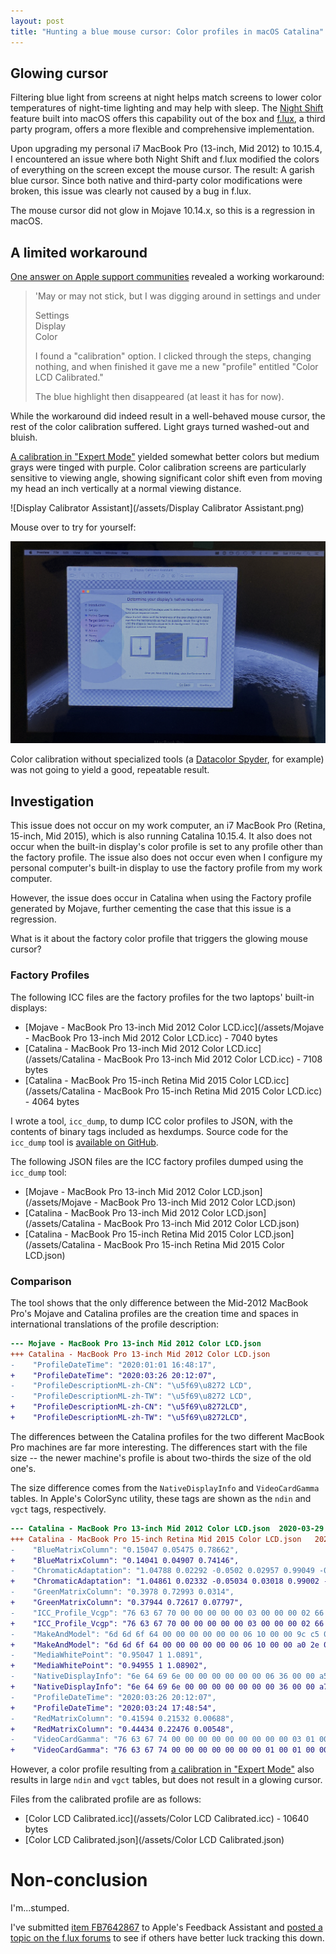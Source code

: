 ```yaml
---
layout: post
title: "Hunting a blue mouse cursor: Color profiles in macOS Catalina"
---
```


## Glowing cursor
Filtering blue light from screens at night helps match screens to lower color
temperatures of night-time lighting and may help with sleep.  The [Night
Shift](https://support.apple.com/en-us/HT207513) feature built into macOS
offers this capability out of the box and [f.lux](https://justgetflux.com/), a
third party program, offers a more flexible and comprehensive implementation.

Upon upgrading my personal i7 MacBook Pro (13-inch, Mid 2012) to 10.15.4, I
encountered an issue where both Night Shift and f.lux modified the colors of
everything on the screen except the mouse cursor.  The result: A garish blue
cursor.  Since both native and third-party color modifications were broken,
this issue was clearly not caused by a bug in f.lux.

The mouse cursor did not glow in Mojave 10.14.x, so this is a regression in
macOS.

## A limited workaround
[One answer on Apple support
communities](https://discussions.apple.com/thread/250815800?answerId=250815800021#250815800021)
revealed a working workaround:

> 'May or may not stick, but I was digging around in settings and under 
>
> Settings<br/>
> Display<br/>
> Color<br/>
> 
> I found a "calibration" option. I clicked through the steps, changing nothing, and when finished it gave me a new "profile" entitled "Color LCD Calibrated."
> 
> The blue highlight then disappeared (at least it has for now).

While the workaround did indeed result in a well-behaved mouse cursor, the rest
of the color calibration suffered.  Light grays turned washed-out and bluish. 

[A calibration in "Expert
Mode"](https://osxdaily.com/2015/10/14/access-expert-mode-screen-color-calibrator-mac-os-x/)
yielded somewhat better colors but medium grays were tinged with purple.  Color
calibration screens are particularly sensitive to viewing angle, showing
significant color shift even from moving my head an inch vertically at a
normal viewing distance.

![Display Calibrator Assistant](/assets/Display Calibrator Assistant.png)

Mouse over to try for yourself:

<script type="text/javascript">
    function mouseover(image) {
        image.src = "/assets/MacBook Pro Viewing Angle 2.jpg";
    }
    function mouseout(image) {
        image.src = "/assets/MacBook Pro Viewing Angle 1.jpg";
    }
</script>
<img alt="Display Calibrator Assistant screen comparison"
     src="/assets/MacBook Pro Viewing Angle 1.jpg"
     onmouseover="mouseover(this)" 
     onmouseout="mouseout(this)"
/>

Color calibration without specialized tools (a [Datacolor
Spyder](https://spyderx.datacolor.com/shop/), for example) was not going to
yield a good, repeatable result.

## Investigation
This issue does not occur on my work computer, an i7 MacBook Pro (Retina,
15-inch, Mid 2015), which is also running Catalina 10.15.4.  It also does not
occur when the built-in display's color profile is set to any profile other
than the factory profile.  The issue also does not occur even when I configure
my personal computer's built-in display to use the factory profile from my work
computer.

However, the issue does occur in Catalina when using the Factory profile
generated by Mojave, further cementing the case that this issue is a
regression.

What is it about the factory color profile that triggers the glowing mouse
cursor?

### Factory Profiles
The following ICC files are the factory profiles for the two laptops' built-in
displays:

* [Mojave - MacBook Pro 13-inch Mid 2012 Color LCD.icc](/assets/Mojave - MacBook Pro 13-inch Mid 2012 Color LCD.icc) - 7040 bytes
* [Catalina - MacBook Pro 13-inch Mid 2012 Color LCD.icc](/assets/Catalina - MacBook Pro 13-inch Mid 2012 Color LCD.icc) - 7108 bytes
* [Catalina - MacBook Pro 15-inch Retina Mid 2015 Color LCD.icc](/assets/Catalina - MacBook Pro 15-inch Retina Mid 2015 Color LCD.icc) - 4064 bytes

I wrote a tool, `icc_dump`, to dump ICC color profiles to JSON, with the
contents of binary tags included as hexdumps.  Source code for the `icc_dump`
tool is [available on GitHub](https://github.com/mplough/icc_dump).

The following JSON files are the ICC factory profiles dumped using the
`icc_dump` tool:

* [Mojave - MacBook Pro 13-inch Mid 2012 Color LCD.json](/assets/Mojave - MacBook Pro 13-inch Mid 2012 Color LCD.json)
* [Catalina - MacBook Pro 13-inch Mid 2012 Color LCD.json](/assets/Catalina - MacBook Pro 13-inch Mid 2012 Color LCD.json)
* [Catalina - MacBook Pro 15-inch Retina Mid 2015 Color LCD.json](/assets/Catalina - MacBook Pro 15-inch Retina Mid 2015 Color LCD.json)

### Comparison
The tool shows that the only difference between the Mid-2012 MacBook Pro's
Mojave and Catalina profiles are the creation time and spaces in international
translations of the profile description:

```diff
--- Mojave - MacBook Pro 13-inch Mid 2012 Color LCD.json
+++ Catalina - MacBook Pro 13-inch Mid 2012 Color LCD.json
-    "ProfileDateTime": "2020:01:01 16:48:17",
+    "ProfileDateTime": "2020:03:26 20:12:07",
-    "ProfileDescriptionML-zh-CN": "\u5f69\u8272 LCD",
-    "ProfileDescriptionML-zh-TW": "\u5f69\u8272 LCD",
+    "ProfileDescriptionML-zh-CN": "\u5f69\u8272LCD",
+    "ProfileDescriptionML-zh-TW": "\u5f69\u8272LCD",
```

The differences between the Catalina profiles for the two different MacBook Pro
machines are far more interesting.  The differences start with the file size --
the newer machine's profile is about two-thirds the size of the old one's.

The size difference comes from the `NativeDisplayInfo` and `VideoCardGamma`
tables.  In Apple's ColorSync utility, these tags are shown as the `ndin` and
`vgct` tags, respectively.

```diff
--- Catalina - MacBook Pro 13-inch Mid 2012 Color LCD.json	2020-03-29 00:10:47.000000000 -0400
+++ Catalina - MacBook Pro 15-inch Retina Mid 2015 Color LCD.json	2020-03-29 00:10:42.000000000 -0400
-    "BlueMatrixColumn": "0.15047 0.05475 0.78662",
+    "BlueMatrixColumn": "0.14041 0.04907 0.74146",
-    "ChromaticAdaptation": "1.04788 0.02292 -0.0502 0.02957 0.99049 -0.01706 -0.00923 0.01508 0.75165",
+    "ChromaticAdaptation": "1.04861 0.02332 -0.05034 0.03018 0.99002 -0.01714 -0.00922 0.01503 0.75172",
-    "GreenMatrixColumn": "0.3978 0.72993 0.0314",
+    "GreenMatrixColumn": "0.37944 0.72617 0.07797",
-    "ICC_Profile_Vcgp": "76 63 67 70 00 00 00 00 00 03 00 00 00 02 66 66 00 03 00 00 00 02 66 66 00 03 00 00 00 02 66 66 00 00 00 02 19 98 ff ff 00 00 00 01 5c 28 00 00 00 00 00 01 bd 70 00 00",
+    "ICC_Profile_Vcgp": "76 63 67 70 00 00 00 00 00 03 00 00 00 02 66 66 00 03 00 00 00 02 66 66 00 03 00 00 00 02 66 66 00 00 00 02 33 33 34 00 00 00 00 02 33 33 34 00 00 00 00 02 33 33 34 00",
-    "MakeAndModel": "6d 6d 6f 64 00 00 00 00 00 00 06 10 00 00 9c c5 00 00 00 00 c6 7a e3 80 00 00 00 00 00 00 00 00 00 00 00 00 00 00 00 00",
+    "MakeAndModel": "6d 6d 6f 64 00 00 00 00 00 00 06 10 00 00 a0 2e 00 00 00 00 d0 e5 ee 00 00 00 00 00 00 00 00 00 00 00 00 00 00 00 00 00",
-    "MediaWhitePoint": "0.95047 1 1.0891",
+    "MediaWhitePoint": "0.94955 1 1.08902",
-    "NativeDisplayInfo": "6e 64 69 6e 00 00 00 00 00 00 06 36 00 00 a5 46 00 00 56 94 00 00 53 39 00 00 a5 8e 00 00 25 a8 00 00 0d 3c 00 00 50 0d 00 00 54 39 00 02 19 99 00 01 bd 70 00 01 5c 28 00 03 01 00 00 02 00 00 00 1e 00 41 00 62 00 83 00 a4 00 c5 00 e6 01 06 01 27 01 49 01 6b 01 8d 01 af 01 d1 01 f4 02 17 02 3b 02 5f 02 83 02 a8 02 ce 02 f3 03 1a 03 41 03 68 03 90 03 b8 03 e2 04 0b 04 36 04 61 04 8d 04 b9 04 e7 05 15 05 45 05 75 05 a6 05 d8 06 0c 06 41 06 77 06 ae 06 e8 07 22 07 5f 07 9e 07 de 08 22 08 68 08 b0 08 fd 09 4c 09 a0 09 f6 0a 50 0a ad 0b 0d 0b 6e 0b d2 0c 38 0c a1 0d 0b 0d 76 0d e3 0e 51 0e c1 0f 32 0f a4 10 19 10 90 11 09 11 85 12 02 12 82 13 05 13 89 14 10 14 99 15 25 15 b3 16 44 16 d8 17 6f 18 08 18 a4 19 43 19 e4 1a 87 1b 2d 1b d5 1c 7f 1d 2c 1d dc 1e 8e 1f 44 1f fd 20 ba 21 7a 22 3e 23 05 23 cf 24 9c 25 6b 26 3d 27 12 27 ea 28 c4 29 a2 2a 82 2b 65 2c 4c 2d 39 2e 2e 2f 2f 30 3e 31 55 32 6c 33 83 34 9a 35 b5 36 d3 37 f6 39 1d 3a 47 3b 76 3c a9 3d df 3f 19 40 57 41 99 42 df 44 28 45 75 46 c6 48 1a 49 67 4a 95 4b 97 4c 76 4d 40 4d ff 4e c1 4f 8c 50 6a 51 69 52 84 53 b0 54 e4 56 1a 57 53 58 8e 59 cc 5b 0d 5c 51 5d 96 5e d8 60 0f 61 33 62 47 63 55 64 64 65 7f 66 ab 67 e8 69 31 6a 81 6b d3 6d 28 6e 80 6f da 71 37 72 96 73 f8 75 57 76 ac 77 ed 79 17 7a 30 7b 42 7c 59 7d 7f 7e b9 80 09 81 68 82 cd 84 36 85 a2 87 0f 88 7e 89 e7 8b 41 8c 84 8d b5 8e e0 90 0e 91 4e 92 b0 94 34 95 c5 97 4e 98 cd 9a 48 9b c6 9d 51 9e f8 a0 c8 a2 be a4 b2 a6 97 a8 7a aa 69 ac 5b ae 41 b0 15 b1 e1 b3 ad b5 7f b7 5e b9 5a bb 7c bd b7 bf f9 c2 39 c4 6d c6 8a c8 99 ca a4 cc af ce be d0 d1 d2 e7 d5 08 d7 3d d9 8d db f4 de 5a e0 b5 e3 0b e5 61 e7 ba ea 08 ec 27 ee 00 ef 9d f1 1e f2 98 f4 1c f5 b6 f7 6d f9 35 fa fc fc b6 fe 5f ff ff 00 00 00 24 00 4b 00 71 00 96 00 bc 00 e2 01 08 01 2e 01 54 01 7a 01 a2 01 c9 01 f1 02 19 02 42 02 6b 02 95 02 c0 02 eb 03 16 03 43 03 70 03 9d 03 cc 03 fb 04 2b 04 5c 04 8e 04 c1 04 f5 05 2a 05 61 05 98 05 d1 06 0b 06 47 06 85 06 c4 07 06 07 4a 07 8f 07 d8 08 24 08 73 08 c5 09 1c 09 77 09 d6 0a 39 0a a0 0b 0a 0b 77 0b e7 0c 58 0c cd 0d 43 0d bc 0e 38 0e b6 0f 36 0f b9 10 3f 10 c6 11 4f 11 d9 12 65 12 f2 13 82 14 14 14 a8 15 3f 15 d9 16 75 17 14 17 b6 18 5a 19 02 19 ac 1a 59 1b 09 1b bc 1c 73 1d 2c 1d e8 1e a7 1f 69 20 2e 20 f6 21 c1 22 8f 23 5f 24 33 25 0a 25 e4 26 c2 27 a4 28 89 29 73 2a 60 2b 51 2c 45 2d 3c 2e 37 2f 35 30 36 31 3a 32 42 33 4d 34 5b 35 6e 36 86 37 a6 38 cf 39 fe 3b 34 3c 6f 3d ae 3e f2 40 39 41 84 42 d3 44 27 45 7f 46 db 48 3b 49 9d 4a fd 4c 50 4d 93 4e ca 4f fc 51 2e 52 64 53 9e 54 da 56 1a 57 5c 58 a1 59 ea 5b 35 5c 83 5d d3 5f 25 60 73 61 bc 62 fe 64 3d 65 7d 66 c1 68 09 69 56 6a a5 6b f7 6d 4c 6e a3 6f fc 71 59 72 b8 74 19 75 7c 76 da 78 30 79 7b 7a bd 7b fa 7d 3a 7e 81 7f ce 81 22 82 79 83 d3 85 30 86 8e 87 ee 89 4e 8a aa 8b fb 8d 40 8e 7c 8f b5 90 f5 92 44 93 a2 95 09 96 72 97 d8 99 3e 9a a3 9c 08 9d 6f 9e d6 a0 3d a1 a6 a3 14 a4 89 a6 06 a7 8e a9 1e aa b4 ac 4d ad e3 af 78 b1 0b b2 9f b4 34 b5 ca b7 60 b8 f5 ba 88 bc 1c bd b5 bf 57 c1 02 c2 b5 c4 69 c6 1c c7 ce c9 80 cb 34 cc ea ce a3 d0 5b d2 11 d3 bf d5 63 d7 00 d8 9b da 39 db dd dd 87 df 32 e0 df e2 8c e4 3b e5 ec e7 9e e9 4e ea f5 ec 88 ed f9 ef 49 f0 85 f1 b1 f2 ce f3 e8 f4 ff f6 18 f7 33 f8 54 f9 7c fa aa fb ea fd 38 fe 95 ff ff 00 00 00 29 00 54 00 7f 00 a9 00 d3 00 fe 01 29 01 54 01 80 01 ac 01 d8 02 06 02 34 02 62 02 91 02 c1 02 f2 03 23 03 56 03 89 03 bd 03 f3 04 29 04 60 04 99 04 d3 05 0f 05 4c 05 8b 05 cb 06 0d 06 52 06 99 06 e2 07 2d 07 7d 07 cf 08 26 08 81 08 e1 09 47 09 b2 0a 24 0a 9b 0b 16 0b 95 0c 16 0c 9a 0d 1f 0d a6 0e 30 0e bc 0f 4c 0f df 10 75 11 0f 11 ac 12 4d 12 f1 13 99 14 44 14 f2 15 a3 16 56 17 0b 17 c1 18 7a 19 36 19 f6 1a b9 1b 7f 1c 49 1d 17 1d e8 1e bd 1f 95 20 72 21 51 22 34 23 1a 24 04 24 f2 25 e3 26 d9 27 d2 28 cf 29 d0 2a d5 2b de 2c eb 2d fc 2f 12 30 2c 31 4a 32 6c 33 93 34 be 35 ed 37 20 38 57 39 92 3a d2 3c 15 3d 5d 3e aa 3f fb 41 50 42 aa 44 09 45 6d 46 d7 48 4a 49 c6 4b 4c 4c d8 4e 69 50 00 51 9b 53 3c 54 e2 56 8e 58 3f 59 f5 5b b1 5d 72 5f 36 60 f2 62 9b 64 2b 65 ad 67 2a 68 a6 6a 26 6b a9 6d 2f 6e b9 70 47 71 d8 73 6d 75 06 76 a2 78 41 79 df 7b 78 7d 06 7e 8e 80 14 81 99 83 22 84 ad 86 3b 87 cd 89 63 8b 01 8c ab 8e 5c 90 06 91 9b 93 1e 94 95 96 07 97 77 98 e7 9a 5a 9b d3 9d 58 9e f4 a0 a9 a2 65 a4 07 a5 8a a6 f6 a8 58 a9 b5 ab 14 ac 74 ad d6 af 39 b0 9e b2 05 b3 6e b4 d9 b6 47 b7 b9 b9 30 ba aa bc 24 bd 9b bf 0e c0 7d c1 ea c3 57 c4 c4 c6 32 c7 a1 c9 12 ca 84 cb f7 cd 6c ce e4 d0 5d d1 d9 d3 57 d4 d7 d6 54 d7 c9 d9 32 da 92 db eb dd 3e de 8e df dd e1 2d e2 7e e3 d0 e5 23 e6 78 e7 cd e9 23 ea 76 eb c0 ec fe ee 31 ef 4a f0 59 f1 59 f2 4e f3 3c f4 23 f5 07 f5 e2 f6 ba f7 80 f8 3d f8 f0 f9 81 fa 12 fa a0 fb 09 fb 71 fb d9 fc 42 fc 99 fc e8 fd 37 fd 85 fd d4 fe 23 fe 69 fe ad fe f0 ff 34 ff 78 ff bb ff ff",
+    "NativeDisplayInfo": "6e 64 69 6e 00 00 00 00 00 00 00 36 00 00 a7 40 00 00 55 80 00 00 4c c0 00 00 9e c0 00 00 25 80 00 00 0c c0 00 00 50 00 00 00 54 40 00 02 33 33 00 02 33 33 00 02 33 33 00 00 00 00 00 00",
-    "ProfileDateTime": "2020:03:26 20:12:07",
+    "ProfileDateTime": "2020:03:24 17:48:54",
-    "RedMatrixColumn": "0.41594 0.21532 0.00688",
+    "RedMatrixColumn": "0.44434 0.22476 0.00548",
-    "VideoCardGamma": "76 63 67 74 00 00 00 00 00 00 00 00 00 03 01 00 00 02 00 00 00 03 00 0d 00 20 00 3c 00 62 00 93 00 ce 01 12 01 58 01 a8 02 02 02 6d 02 e3 03 65 03 f2 04 8b 05 30 05 e0 06 9d 07 6a 08 44 09 26 0a 0e 0b 02 0c 03 0d 11 0e 2b 0f 49 10 72 11 a1 12 dd 14 1e 15 62 16 b2 18 04 19 60 1a c0 1c 1f 1d 89 1e f1 20 5d 21 cb 23 3a 24 a5 26 14 27 80 28 e7 2a 4e 2b af 2d 0e 2e 63 2f b3 30 fb 32 3b 33 73 34 9f 35 c4 36 e1 37 f9 39 0c 3a 1a 3b 2a 3c 38 3d 44 3e 4e 3f 5a 40 68 41 76 42 86 43 96 44 a8 45 ba 46 ca 47 da 48 e8 49 f7 4b 04 4c 10 4d 1c 4e 27 4f 31 50 3a 51 42 52 49 53 4e 54 52 55 55 56 57 57 58 58 59 59 5a 5a 5a 5b 5a 5c 5a 5d 5a 5e 58 5f 56 60 52 61 4d 62 46 63 3e 64 35 65 2a 66 1f 67 13 68 07 68 fb 69 ee 6a e1 6b d4 6c c7 6d b9 6e ab 6f 9d 70 8d 71 79 72 61 73 41 74 19 74 ee 75 c1 76 97 77 6f 78 4a 79 23 79 fd 7a d7 7b af 7c 88 7d 60 7e 37 7f 0e 7f e5 80 bb 81 92 82 68 83 3d 84 13 84 e8 85 be 86 93 87 68 88 3c 89 16 89 fd 8b 04 8c 3e 8d ad 8f 38 90 b2 91 fd 93 1f 94 2b 95 2e 96 30 97 31 98 33 99 34 9a 35 9b 35 9c 36 9d 3a 9e 46 9f 65 a0 98 a1 d8 a3 15 a4 41 a5 5d a6 6e a7 7a a8 86 a9 91 aa 9b ab a5 ac af ad b9 ae c3 af d2 b0 ed b2 21 b3 70 b4 d0 b6 29 b7 6c b8 98 b9 b6 ba cf bb e7 bc fe be 16 bf 31 c0 56 c1 92 c2 e8 c4 48 c5 9b c6 cd c7 e1 c8 f0 ca 06 cb 25 cc 47 cd 64 ce 73 cf 6c d0 55 d1 37 d2 1e d3 0a d3 f9 d4 e3 d5 cd d6 bf d7 ba d8 bc d9 bf da c1 db be dc af dd 91 de 6c df 42 e0 19 e0 f2 e1 d0 e2 b9 e3 a8 e4 9b e5 90 e6 85 e7 79 e8 6d e9 60 ea 4d eb 33 ec 12 ec eb ed c6 ee a4 ef 86 f0 6a f1 4e f2 34 f3 22 f4 29 f5 5d f6 be f8 30 f9 94 fa df fc 19 fd 58 fe a4 ff ff 00 00 00 02 00 0b 00 1b 00 32 00 52 00 7a 00 ac 00 e6 01 27 01 6f 01 c0 02 1b 02 82 02 f2 03 70 03 f8 04 88 05 21 05 c5 06 74 07 2e 07 f3 08 c2 09 9d 0a 7d 0b 64 0c 58 0d 53 0e 58 0f 62 10 75 11 8b 12 a8 13 d0 14 f8 16 27 17 5d 18 93 19 cf 1b 0d 1c 4c 1d 8c 1e ce 20 0d 21 51 22 91 23 d0 25 0b 26 45 27 76 28 a6 29 d1 2a f4 2c 10 2d 28 2e 34 2f 39 30 39 31 33 32 29 33 1e 34 10 35 01 35 f4 36 e5 37 d7 38 c8 39 b9 3a a9 3b 9a 3c 8b 3d 7b 3e 6a 3f 5b 40 4e 41 42 42 37 43 2e 44 24 45 1a 46 10 47 06 47 fb 48 f0 49 e5 4a d8 4b cc 4c be 4d b0 4e a2 4f 93 50 84 51 73 52 61 53 50 54 3e 55 2b 56 18 57 05 57 f1 58 dc 59 c8 5a b3 5b 9f 5c 89 5d 73 5e 5d 5f 45 60 2c 61 13 61 f8 62 dd 63 c1 64 a4 65 88 66 6b 67 4d 68 2f 69 11 69 f3 6a d5 6b b6 6c 98 6d 79 6e 58 6f 36 70 12 70 e9 71 bf 72 93 73 64 74 35 75 05 75 d6 76 a5 77 75 78 45 79 14 79 e3 7a b2 7b 80 7c 4e 7d 1c 7d ea 7e ba 7f 8d 80 6a 81 52 82 44 83 3d 84 3a 85 36 86 30 87 2b 88 25 89 1f 8a 19 8b 12 8c 0b 8d 04 8d fd 8e f6 8f f1 90 f2 91 f9 93 07 94 18 95 28 96 37 97 44 98 50 99 5b 9a 67 9b 72 9c 7d 9d 87 9e 92 9f 9c a0 a7 a1 b8 a2 d2 a3 f9 a5 29 a6 5c a7 8b a8 b5 a9 da aa fe ac 21 ad 45 ae 68 af 8d b0 b7 b1 ee b3 35 b4 85 b5 d1 b7 0d b8 3d b9 69 ba 99 bb cb bc ff be 35 bf 6c c0 a4 c1 dc c3 11 c4 40 c5 69 c6 8b c7 aa c8 c8 c9 e9 cb 0d cc 33 cd 5a ce 82 cf ac d0 d7 d2 06 d3 34 d4 5f d5 84 d6 a4 d7 c4 d8 e6 da 0a db 2f dc 54 dd 79 de 9e df c7 e0 f7 e2 31 e3 72 e4 b3 e5 f2 e7 2c e8 67 e9 a3 ea df ec 1b ed 58 ee 9c ef f0 f1 76 f3 2d f5 12 f7 0a f9 02 fa eb fc bb fe 69 ff ff 00 00 00 02 00 0a 00 17 00 2c 00 48 00 6b 00 97 00 ca 01 06 01 47 01 91 01 e3 02 3d 02 a1 03 0d 03 85 04 07 04 92 05 26 05 c0 06 64 07 12 07 c9 08 88 09 4e 0a 1f 0a f9 0b d4 0c b8 0d a5 0e 99 0f 92 10 8f 11 92 12 9a 13 a5 14 b6 15 c8 16 de 17 f9 19 12 1a 2d 1b 46 1c 61 1d 7c 1e 97 1f ae 20 c2 21 d4 22 e5 23 ed 24 f2 25 f0 26 e8 27 d8 28 c2 29 a5 2a 83 2b 5a 2c 2f 2d 01 2d d2 2e a4 2f 77 30 4a 31 20 31 f7 32 ce 33 a6 34 7e 35 55 36 2c 37 02 37 d8 38 ad 39 82 3a 56 3b 2a 3b fd 3c d0 3d a3 3e 77 3f 4a 40 1f 40 f5 41 cc 42 a5 43 7e 44 56 45 2e 46 05 46 dc 47 b4 48 8a 49 60 4a 36 4b 0b 4b e0 4c b5 4d 89 4e 5d 4f 31 50 05 50 d9 51 ac 52 80 53 53 54 25 54 f6 55 c8 56 9a 57 6b 58 3b 59 0b 59 db 5a ab 5b 7a 5c 48 5d 16 5d e4 5e b1 5f 7f 60 4b 61 17 61 e3 62 ae 63 7a 64 46 65 11 65 db 66 a6 67 71 68 3b 69 04 69 ce 6a 97 6b 60 6c 29 6c f1 6d b8 6e 80 6f 46 70 09 70 cc 71 8c 72 4a 73 08 73 c5 74 82 75 3e 75 fb 76 b7 77 73 78 2e 78 e9 79 a4 7a 5f 7b 1a 7b d4 7c 8e 7d 48 7e 02 7e be 7f 7e 80 48 81 1d 81 fb 82 e0 83 c8 84 b1 85 9b 86 84 87 6d 88 56 89 3e 8a 26 8b 0d 8b f5 8c dc 8d c3 8e aa 8f 94 90 81 91 77 92 72 93 70 94 71 95 71 96 71 97 71 98 70 99 6e 9a 69 9b 60 9c 53 9d 4a 9e 4c 9f 5d a0 79 a1 9d a2 c5 a3 ee a5 15 a6 37 a7 4c a8 52 a9 51 aa 5b ab 7b ac b4 ad fb af 47 b0 93 b1 df b3 2b b4 76 b5 c1 b7 0b b8 53 b9 98 ba db bc 21 bd 6c be bd c0 13 c1 6a c2 c3 c4 1b c5 74 c6 ce c8 26 c9 7d ca d4 cc 2a cd 82 ce e3 d0 56 d1 d6 d3 63 d4 f5 d6 88 d8 1a d9 ad db 40 dc d6 de 80 e0 4d e2 53 e4 90 e6 f7 e9 94 ec c5 f1 54 f7 d9 ff ff"
+    "VideoCardGamma": "76 63 67 74 00 00 00 00 00 00 00 01 00 01 00 00 00 00 00 00 00 01 00 00 00 01 00 00 00 00 00 00 00 01 00 00 00 01 00 00 00 00 00 00 00 01 00 00"
```

However, a color profile resulting from [a calibration in "Expert
Mode"](https://osxdaily.com/2015/10/14/access-expert-mode-screen-color-calibrator-mac-os-x/)
also results in large `ndin` and `vgct` tables, but does not result in a
glowing cursor.

Files from the calibrated profile are as follows:

* [Color LCD Calibrated.icc](/assets/Color LCD Calibrated.icc) - 10640 bytes
* [Color LCD Calibrated.json](/assets/Color LCD Calibrated.json)

# Non-conclusion
I'm...stumped.

I've submitted [item
FB7642867](https://feedbackassistant.apple.com/feedback/7642867) to Apple's
Feedback Assistant and [posted a topic on the f.lux
forums](https://forum.justgetflux.com/topic/7429/i-did-a-detailed-investigation-of-the-glowing-blue-mouse-cursor-issue)
to see if others have better luck tracking this down.
